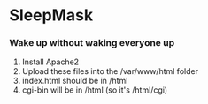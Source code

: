 # SleepMask
### Wake up without waking everyone up

1. Install Apache2
2. Upload these files into the /var/www/html folder
3. index.html should be in /html
4. cgi-bin will be in /html (so it's /html/cgi)